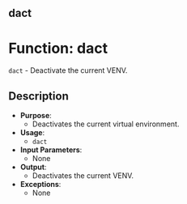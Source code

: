## dact
# Function: dact
`dact` - Deactivate the current VENV.
## Description
- **Purpose**: 
  - Deactivates the current virtual environment.
- **Usage**: 
  - `dact`
- **Input Parameters**: 
  - None
- **Output**: 
  - Deactivates the current VENV.
- **Exceptions**: 
  - None

